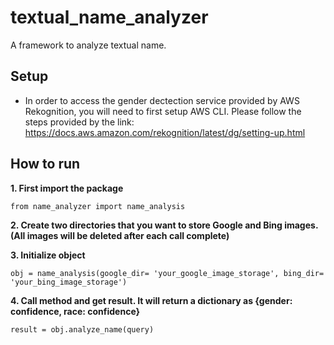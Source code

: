 # textual_name_analyzer
A framework to analyze textual name.

## Setup
* In order to access the gender dectection service provided by AWS Rekognition, you will need to first setup AWS CLI. Please follow the steps provided by the link: https://docs.aws.amazon.com/rekognition/latest/dg/setting-up.html

## How to run
**1. First import the package**
```
from name_analyzer import name_analysis

```

**2. Create two directories that you want to store Google and Bing images. (All images will be deleted after each call complete)**

**3. Initialize object**
```
obj = name_analysis(google_dir= 'your_google_image_storage', bing_dir= 'your_bing_image_storage')

```

**4. Call method and get result. It will return a dictionary as {gender: confidence, race: confidence}** 
```
result = obj.analyze_name(query)

```
